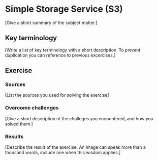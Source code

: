 # Simple Storage Service (S3)
[Give a short summary of the subject matter.]

## Key terminology
[Write a list of key terminology with a short description. To prevent duplication you can reference to previous excercises.]

## Exercise
### Sources
[List the sources you used for solving the exercise]

### Overcome challenges
[Give a short description of the challeges you encountered, and how you solved them.]

### Results
[Describe the result of the exercise. An image can speak more than a thousand words, include one when this wisdom applies.]
